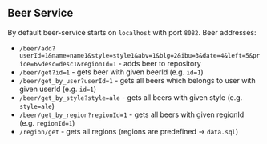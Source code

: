 **Beer Service**
 -
 By default beer-service starts on `localhost` with port `8082`.
 Beer addresses:
* `/beer/add?userId=1&name=name1&style=style1&abv=1&blg=2&ibu=3&date=4&left=5&price=6&desc=desc1&regionId=1` - adds beer to repository
* `/beer/get?id=1` - gets beer with given beerId (e.g. `id=1`)
* `/beer/get_by_user?userId=1` - gets all beers which belongs to user with given userId (e.g. `id=1`)
* `/beer/get_by_style?style=ale` - gets all beers with given style (e.g. `style=ale`)
* `/beer/get_by_region?regionId=1` - gets all beers with given regionId (e.g. `regionId=1`)
* `/region/get` - gets all regions (regions are predefined -> `data.sql`)
